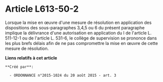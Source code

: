 # Article L613-50-2

Lorsque la mise en œuvre d'une mesure de résolution en application des dispositions des sous-paragraphes 3,4,5 ou 6 du
présent paragraphe implique la délivrance d'une autorisation en application du I de l'article L. 511-12-1 ou de l'article L.
531-6, le collège de supervision se prononce dans les plus brefs délais afin de ne pas compromettre la mise en œuvre de cette
mesure de résolution.

**Liens relatifs à cet article**

	**Créé par**:

	  - ORDONNANCE n°2015-1024 du 20 août 2015 - art. 3
